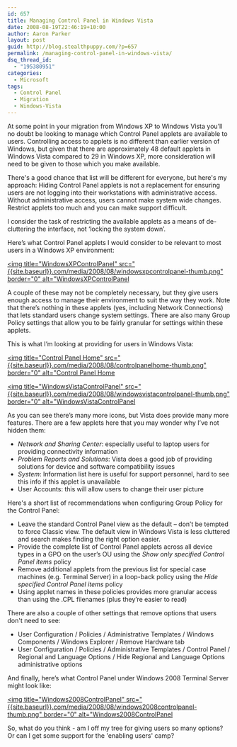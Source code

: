 ```yaml
---
id: 657
title: Managing Control Panel in Windows Vista
date: 2008-08-19T22:46:19+10:00
author: Aaron Parker
layout: post
guid: http://blog.stealthpuppy.com/?p=657
permalink: /managing-control-panel-in-windows-vista/
dsq_thread_id:
  - "195380951"
categories:
  - Microsoft
tags:
  - Control Panel
  - Migration
  - Windows-Vista
---
```

At some point in your migration from Windows XP to Windows Vista you’ll no doubt be looking to manage which Control Panel applets are available to users. Controlling access to applets is no different than earlier version of Windows, but given that there are approximately 48 default applets in Windows Vista compared to 29 in Windows XP, more consideration will need to be given to those which you make available.

There's a good chance that list will be different for everyone, but here's my approach: Hiding Control Panel applets is not a replacement for ensuring users are not logging into their workstations with administrative access. Without administrative access, users cannot make system wide changes. Restrict applets too much and you can make support difficult.

I consider the task of restricting the available applets as a means of de-cluttering the interface, not ‘locking the system down’.

Here’s what Control Panel applets I would consider to be relevant to most users in a Windows XP environment:

[<img title="WindowsXPControlPanel" src="{{site.baseurl}}.com/media/2008/08/windowsxpcontrolpanel-thumb.png" border="0" alt="WindowsXPControlPanel]({{site.baseurl}}/media/2008/08/windowsxpcontrolpanel.png)

A couple of these may not be completely necessary, but they give users enough access to manage their environment to suit the way they work. Note that there’s nothing in these applets (yes, including Network Connections) that lets standard users change system settings. There are also many Group Policy settings that allow you to be fairly granular for settings within these applets.

This is what I’m looking at providing for users in Windows Vista:

[<img title="Control Panel Home" src="{{site.baseurl}}.com/media/2008/08/controlpanelhome-thumb.png" border="0" alt="Control Panel Home]({{site.baseurl}}/media/2008/08/controlpanelhome.png)

[<img title="WindowsVistaControlPanel" src="{{site.baseurl}}.com/media/2008/08/windowsvistacontrolpanel-thumb.png" border="0" alt="WindowsVistaControlPanel]({{site.baseurl}}/media/2008/08/windowsvistacontrolpanel.png)

As you can see there’s many more icons, but Vista does provide many more features. There are a few applets here that you may wonder why I’ve not hidden them:

  * _Network and Sharing Center_: especially useful to laptop users for providing connectivity information
  * _Problem Reports and Solutions_: Vista does a good job of providing solutions for device and software compatibility issues
  * _System_: Information list here is useful for support personnel, hard to see this info if this applet is unavailable
  * User Accounts: this will allow users to change their user picture

Here's a short list of recommendations when configuring Group Policy for the Control Panel:

  * Leave the standard Control Panel view as the default – don’t be tempted to force Classic view. The default view in Windows Vista is less cluttered and search makes finding the right option easier.
  * Provide the complete list of Control Panel applets across all device types in a GPO on the user’s OU using the _Show only specified Control Panel items_ policy
  * Remove additional applets from the previous list for special case machines (e.g. Terminal Server) in a loop-back policy using the _Hide specified Control Panel items_ policy
  * Using applet names in these policies provides more granular access than using the .CPL filenames (plus they’re easier to read)

There are also a couple of other settings that remove options that users don't need to see:

  * User Configuration / Policies / Administrative Templates / Windows Components / Windows Explorer / Remove Hardware tab
  * User Configuration / Policies / Administrative Templates / Control Panel / Regional and Language Options / Hide Regional and Language Options administrative options

And finally, here’s what Control Panel under Windows 2008 Terminal Server might look like:

[<img title="Windows2008ControlPanel" src="{{site.baseurl}}.com/media/2008/08/windows2008controlpanel-thumb.png" border="0" alt="Windows2008ControlPanel]({{site.baseurl}}/media/2008/08/windows2008controlpanel.png)

So, what do you think - am I off my tree for giving users so many options? Or can I get some support for the 'enabling users' camp?